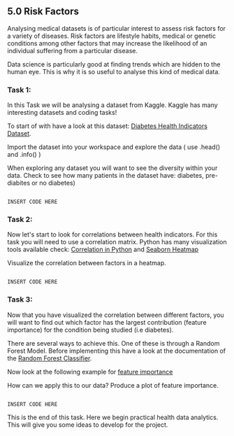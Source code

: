## 5.0 Risk Factors

Analysing medical datasets is of particular interest to assess risk factors for a variety of diseases. Risk factors are lifestyle habits, medical or genetic conditions among other factors that may increase the likelihood of an individual suffering from a particular disease.

Data science is particularly good at finding trends which are hidden to the human eye. This is why it is so useful to analyse this kind of medical data. 


### Task 1: 

In this Task we will be analysing a dataset from Kaggle. Kaggle has many interesting datasets and coding tasks!

To start of with have a look at this dataset: [Diabetes Health Indicators Dataset](https://www.kaggle.com/alexteboul/diabetes-health-indicators-dataset).


Import the dataset into your workspace and explore the data ( use .head() and .info() )

When exploring any dataset you will want to see the diversity within your data. Check to see how many patients in the dataset have: diabetes, pre-diabites or no diabetes)

```

INSERT CODE HERE 

```


### Task 2: 

Now let's start to look for correlations between health indicators. For this task you will need to use a correlation matrix. Python has many visualization tools available check: [Correlation in Python](https://pandas.pydata.org/docs/reference/api/pandas.DataFrame.corr.html) and [Seaborn Heatmap](https://seaborn.pydata.org/generated/seaborn.heatmap.html)

Visualize the correlation between factors in a heatmap. 

```

INSERT CODE HERE 

```

### Task 3: 

Now that you have visualized the correlation between different factors, you will want to find out which factor has the largest contribution (feature importance) for the condition being studied (i.e diabetes). 

There are several ways to achieve this. One of these is through a Random Forest Model. Before implementing this have a look at the documentation of the [Random Forest Classifier](https://scikit-learn.org/stable/modules/generated/sklearn.ensemble.RandomForestClassifier.html).

Now look at the following example for [feature importance](https://scikit-learn.org/stable/auto_examples/ensemble/plot_forest_importances.html#sphx-glr-auto-examples-ensemble-plot-forest-importances-py)

How can we apply this to our data? Produce a plot of feature importance. 


```

INSERT CODE HERE 

```

This is the end of this task. Here we begin practical health data analytics. This will give you some ideas to develop for the project.
